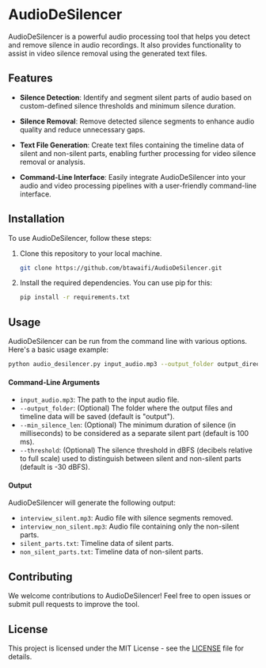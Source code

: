# AudioDeSilencer

AudioDeSilencer is a powerful audio processing tool that helps you detect and remove silence in audio recordings. It also provides functionality to assist in video silence removal using the generated text files.

## Features

- **Silence Detection**: Identify and segment silent parts of audio based on custom-defined silence thresholds and minimum silence duration.

- **Silence Removal**: Remove detected silence segments to enhance audio quality and reduce unnecessary gaps.

- **Text File Generation**: Create text files containing the timeline data of silent and non-silent parts, enabling further processing for video silence removal or analysis.

- **Command-Line Interface**: Easily integrate AudioDeSilencer into your audio and video processing pipelines with a user-friendly command-line interface.

## Installation

To use AudioDeSilencer, follow these steps:

1. Clone this repository to your local machine.

   ```bash
   git clone https://github.com/btawaifi/AudioDeSilencer.git
   ```

2. Install the required dependencies. You can use pip for this:

   ```bash
   pip install -r requirements.txt
   ```

## Usage

AudioDeSilencer can be run from the command line with various options. Here's a basic usage example:

```bash
python audio_desilencer.py input_audio.mp3 --output_folder output_directory --min_silence_len 100 --threshold -30
```

#### Command-Line Arguments

- `input_audio.mp3`: The path to the input audio file.
- `--output_folder`: (Optional) The folder where the output files and timeline data will be saved (default is "output").
- `--min_silence_len`: (Optional) The minimum duration of silence (in milliseconds) to be considered as a separate silent part (default is 100 ms).
- `--threshold`: (Optional) The silence threshold in dBFS (decibels relative to full scale) used to distinguish between silent and non-silent parts (default is -30 dBFS).

#### Output

AudioDeSilencer will generate the following output:

- `interview_silent.mp3`: Audio file with silence segments removed.
- `interview_non_silent.mp3`: Audio file containing only the non-silent parts.
- `silent_parts.txt`: Timeline data of silent parts.
- `non_silent_parts.txt`: Timeline data of non-silent parts.

## Contributing

We welcome contributions to AudioDeSilencer! Feel free to open issues or submit pull requests to improve the tool.

## License

This project is licensed under the MIT License - see the [LICENSE](LICENSE) file for details.
